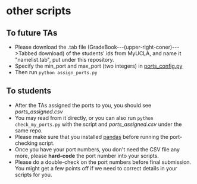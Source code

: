 # other scripts

## To future TAs
- Please download the .tab file (GradeBook---(upper-right-coner)--->Tabbed download) of the students' ids from MyUCLA, and name it "namelist.tab", put under this repository.
- Specify the min_port and max_port (two integers) in [ports_config.py](./ports_config.py)
- Then run ```python assign_ports.py```

## To students
- After the TAs assigned the ports to you, you should see *ports_assigned.csv*
- You may read from it directly, or you can also run ```python check_my_ports.py``` with the script and *ports_assigned.csv* under the same repo.
- Please make sure that you installed [pandas](https://pandas.pydata.org/docs/getting_started/install.html#installing-pandas) before running the port-checking script.
- Once you have your port numbers, you don't need the CSV file any more, please **hard-code** the port number into your scripts.
- Please do a double-check on the port numbers before final submission. You might get a few points off if we need to correct details in your scripts for you.